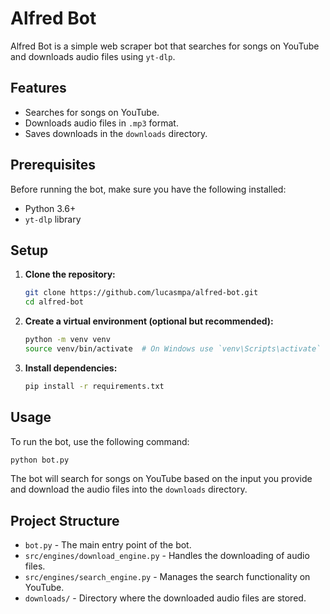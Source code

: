 
# Alfred Bot

Alfred Bot is a simple web scraper bot that searches for songs on YouTube and downloads audio files using `yt-dlp`.

## Features
- Searches for songs on YouTube.
- Downloads audio files in `.mp3` format.
- Saves downloads in the `downloads` directory.

## Prerequisites

Before running the bot, make sure you have the following installed:

- Python 3.6+
- `yt-dlp` library

## Setup

1. **Clone the repository:**

   ```bash
   git clone https://github.com/lucasmpa/alfred-bot.git
   cd alfred-bot
   ```

2. **Create a virtual environment (optional but recommended):**

   ```bash
   python -m venv venv
   source venv/bin/activate  # On Windows use `venv\Scripts\activate`
   ```

3. **Install dependencies:**

   ```bash
   pip install -r requirements.txt
   ```

## Usage

To run the bot, use the following command:

```bash
python bot.py
```

The bot will search for songs on YouTube based on the input you provide and download the audio files into the `downloads` directory.

## Project Structure

- `bot.py` - The main entry point of the bot.
- `src/engines/download_engine.py` - Handles the downloading of audio files.
- `src/engines/search_engine.py` - Manages the search functionality on YouTube.
- `downloads/` - Directory where the downloaded audio files are stored.
